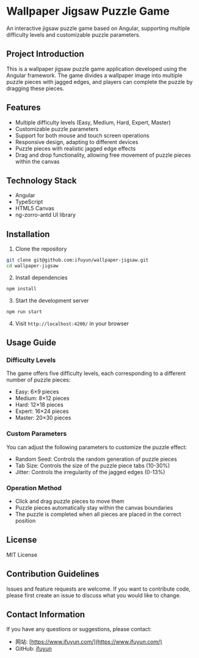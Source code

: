 # Wallpaper Jigsaw Puzzle Game

An interactive jigsaw puzzle game based on Angular, supporting multiple difficulty levels and customizable puzzle parameters.

## Project Introduction

This is a wallpaper jigsaw puzzle game application developed using the Angular framework. The game divides a wallpaper image into multiple puzzle pieces with jagged edges, and players can complete the puzzle by dragging these pieces.

## Features

- Multiple difficulty levels (Easy, Medium, Hard, Expert, Master)
- Customizable puzzle parameters
- Support for both mouse and touch screen operations
- Responsive design, adapting to different devices
- Puzzle pieces with realistic jagged edge effects
- Drag and drop functionality, allowing free movement of puzzle pieces within the canvas

## Technology Stack

- Angular
- TypeScript
- HTML5 Canvas
- ng-zorro-antd UI library

## Installation

1. Clone the repository
```bash
git clone git@github.com:ifuyun/wallpaper-jigsaw.git
cd wallpaper-jigsaw
```

2. Install dependencies
```bash
npm install
```

3. Start the development server
```bash
npm run start
```

4. Visit `http://localhost:4200/` in your browser

## Usage Guide

### Difficulty Levels

The game offers five difficulty levels, each corresponding to a different number of puzzle pieces:

- Easy: 6×9 pieces
- Medium: 8×12 pieces
- Hard: 12×18 pieces
- Expert: 16×24 pieces
- Master: 20×30 pieces

### Custom Parameters

You can adjust the following parameters to customize the puzzle effect:

- Random Seed: Controls the random generation of puzzle pieces
- Tab Size: Controls the size of the puzzle piece tabs (10-30%)
- Jitter: Controls the irregularity of the jagged edges (0-13%)

### Operation Method

- Click and drag puzzle pieces to move them
- Puzzle pieces automatically stay within the canvas boundaries
- The puzzle is completed when all pieces are placed in the correct position

## License

MIT License

## Contribution Guidelines

Issues and feature requests are welcome. If you want to contribute code, please first create an issue to discuss what you would like to change.

## Contact Information

If you have any questions or suggestions, please contact:

- 网站: [https://www.ifuyun.com/](https://www.ifuyun.com/)
- GitHub: [ifuyun](https://github.com/ifuyun)
